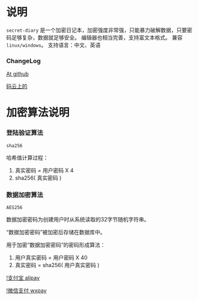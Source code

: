 # 说明
`secret-diary` 是一个加密日记本，加密强度非常强，只能暴力破解数据，只要密码足够复杂，数据就足够安全。
编辑器也相当完善，支持富文本格式。
兼容 `linux/windows`。
支持语言：中文、英语

### ChangeLog

[At github](https://github.com/rocket049/secret-diary/releases)

[码云上的](https://gitee.com/rocket049/secret-diary/releases)

# 加密算法说明

### 登陆验证算法
`sha256`

哈希值计算过程： 

1. 真实密码 = 用户密码 X 4
2. sha256( 真实密码 )

### 数据加密算法
`AES256`

数据加密密码为创建用户时从系统读取的32字节随机字符串。

“数据加密密码”被加密后存储在数据库中。

用于加密“数据加密密码”的密码形成算法：

1. 用户真实密码 = 用户密码 X 40
2. 真实密码 = sha256( 用户真实密码 )

[!支付宝 alipay](./pay/alipay.jpg)

[!微信支付 wxpay](./pay/wxpay.png)
